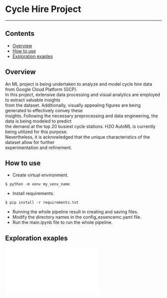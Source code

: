 # **Cycle Hire Project**

---

## Contents
- [Overview](#Overview)
- [How to use](#How-to-use)
- [Exploration exaples](#Exploration-exaples)

## Overview
An ML project is being undertaken to analyze and model cycle hire data from Google Cloud Platform (GCP). \
In this project, extensive data processing and visual analytics are employed to extract valuable insights  \
from the dataset. Additionally, visually appealing figures are being generated to effectively convey these \
insights. Following the necessary preprocessing and data engineering, the data is being modeled to predict \
the demand at the top 20 busiest cycle stations. H2O AutoML is currently being utilized for this purpose. \
Nevertheless, it is acknowledged that the unique characteristics of the dataset allow for further \
experimentation and refinement.


## How to use

- Create virtual environment.
```
$ python -m venv my_venv_name
```
- Install requirements.
```
$ pip install -r requirements.txt
``` 
- Running the whole pipeline result in creating and saving files.
- Modify the directory names in the config_essencemc.yaml file.
- Run the main.ipynb file to run the whole pipeline.


## Exploration exaples

![Daily and Weekly Usage Distribution](daily_and_weekly_usage_distribution.html)


  


